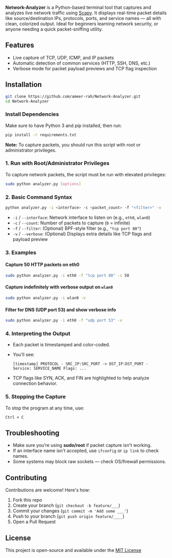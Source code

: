 **Network-Analyzer** is a Python-based terminal tool that captures and analyzes live network traffic using [Scapy](https://scapy.net/). It displays real-time packet details like source/destination IPs, protocols, ports, and service names — all with clean, colorized output. Ideal for beginners learning network security, or anyone needing a quick packet-sniffing utility.

## Features

- Live capture of TCP, UDP, ICMP, and IP packets
- Automatic detection of common services (HTTP, SSH, DNS, etc.)
- Verbose mode for packet payload previews and TCP flag inspection


## Installation
```bash
git clone https://github.com/ameer-rah/Network-Analyzer.git
cd Network-Analyzer
````

### Install Dependencies
Make sure to have Python 3 and pip installed, then run:
```bash
pip install -r requirements.txt
```

**Note:** To capture packets, you should run this script with root or administrator privileges.

### 1. Run with Root/Administrator Privileges
To capture network packets, the script must be run with elevated privileges:

```bash
sudo python analyzer.py [options]
```

### 2. Basic Command Syntax
```bash
python analyzer.py -i <interface> -c <packet_count> -f "<filter>" -v
```

* `-i` / `--interface`: Network interface to listen on (e.g., `eth0`, `wlan0`)
* `-c` / `--count`: Number of packets to capture (`0` = infinite)
* `-f` / `--filter`: (Optional) BPF-style filter (e.g., `"tcp port 80"`)
* `-v` / `--verbose`: (Optional) Displays extra details like TCP flags and payload preview

### 3. Examples

#### Capture 50 HTTP packets on eth0

```bash
sudo python analyzer.py -i eth0 -f "tcp port 80" -c 50
```

#### Capture indefinitely with verbose output on `wlan0`

```bash
sudo python analyzer.py -i wlan0 -v
```

#### Filter for DNS (UDP port 53) and show verbose info

```bash
sudo python analyzer.py -i eth0 -f "udp port 53" -v
```

### 4. Interpreting the Output
* Each packet is timestamped and color-coded.
* You’ll see:

  ```
  [timestamp] PROTOCOL - SRC_IP:SRC_PORT -> DST_IP:DST_PORT - Service: SERVICE_NAME Flags: ...
  ```
* TCP flags like SYN, ACK, and FIN are highlighted to help analyze connection behavior.

### 5. Stopping the Capture

To stop the program at any time, use:

```
Ctrl + C
```

## Troubleshooting

* Make sure you’re using **sudo/root** if packet capture isn't working.
* If an interface name isn't accepted, use `ifconfig` or `ip link` to check names.
* Some systems may block raw sockets — check OS/firewall permissions.

## Contributing

Contributions are welcome! Here's how:

1. Fork this repo
2. Create your branch (`git checkout -b feature/___`)
3. Commit your changes (`git commit -m 'Add some ___'`)
4. Push to your branch (`git push origin feature/____`)
5. Open a Pull Request 

## License
This project is open-source and available under the [MIT License](LICENSE)
